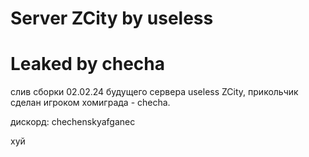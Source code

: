 # Server ZCity by useless
# Leaked by checha

слив сборки 02.02.24 будущего сервера useless ZCity, прикольчик сделан игроком хомиграда - checha.

дискорд: chechenskyafganec

хуй
